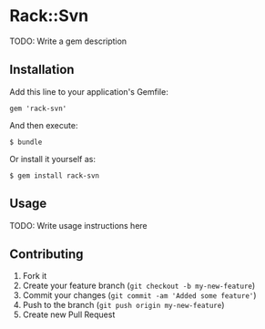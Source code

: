 # Rack::Svn

TODO: Write a gem description

## Installation

Add this line to your application's Gemfile:

    gem 'rack-svn'

And then execute:

    $ bundle

Or install it yourself as:

    $ gem install rack-svn

## Usage

TODO: Write usage instructions here

## Contributing

1. Fork it
2. Create your feature branch (`git checkout -b my-new-feature`)
3. Commit your changes (`git commit -am 'Added some feature'`)
4. Push to the branch (`git push origin my-new-feature`)
5. Create new Pull Request
